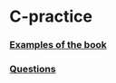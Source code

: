 # C-practice

<h3><a href = "https://github.com/eric2003-tj/C-practice/tree/main/books">Examples of the book</a></h3>
<h3><a href = "https://github.com/eric2003-tj/C-practice/tree/main/questions">Questions</a></h3>
